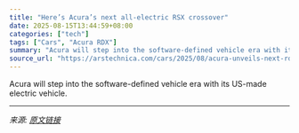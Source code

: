 ```yaml
---
title: "Here’s Acura’s next all-electric RSX crossover"
date: 2025-08-15T13:44:59+08:00
categories: ["tech"]
tags: ["Cars", "Acura RDX"]
summary: "Acura will step into the software-defined vehicle era with its US-made electric vehicle."
source_url: "https://arstechnica.com/cars/2025/08/acura-unveils-next-rdx-crossover-will-feature-asimo-os/"
---
```


Acura will step into the software-defined vehicle era with its US-made electric vehicle.

---

*来源: [原文链接](https://arstechnica.com/cars/2025/08/acura-unveils-next-rdx-crossover-will-feature-asimo-os/)*
